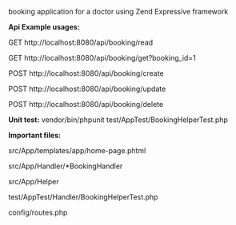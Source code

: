 booking application for a doctor using Zend Expressive framework

**Api Example usages:**

GET http://localhost:8080/api/booking/read

GET http://localhost:8080/api/booking/get?booking_id=1

POST http://localhost:8080/api/booking/create

POST http://localhost:8080/api/booking/update

POST http://localhost:8080/api/booking/delete

**Unit test:** vendor/bin/phpunit test/AppTest/BookingHelperTest.php

**Important files:**

src/App/templates/app/home-page.phtml

src/App/Handler/*BookingHandler

src/App/Helper

test/AppTest/Handler/BookingHelperTest.php

config/routes.php